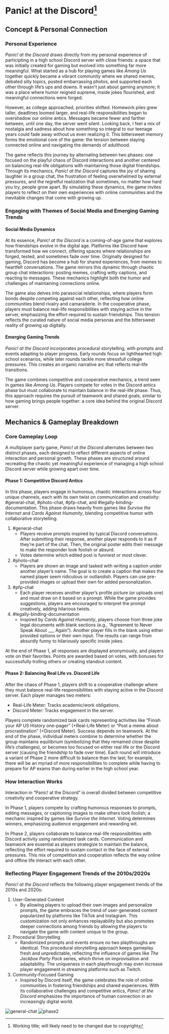 # Panic! at the Discord[^1]

## Concept & Personal Connection

### Personal Experience
*Panic! at the Discord* draws directly from my personal experience of participting in a high school Discord server with close friends: a space that was initially created for gaming but evolved into something far more meaningful. What started as a hub for playing games like *Among Us* together quickly became a vibrant community where we shared memes, debated silly topics, posted embarrassing photos, and supported each other through life’s ups and downs. It wasn’t just about gaming anymore; it was a place where humor reigned supreme, inside jokes flourished, and meaningful connections were forged.

However, as college approached, priorities shifted. Homework piles grew taller, deadlines loomed larger, and real-life responsibilities began to overshadow our online antics. Messages became fewer and farther between, until one day, the server went silent. Looking back, I feel a mix of nostalgia and sadness about how something so integral to our teenage years could fade away without us even realizing it. This bittersweet memory forms the emotional core of the game: the tension between staying connected online and navigating the demands of adulthood.

The game reflects this journey by alternating between two phases: one focused on the playful chaos of Discord interactions and another centered on balancing real-life obligations with maintaining those digital friendships. Through its mechanics, *Panic! at the Discord* captures the joy of sharing laughter in a group chat, the frustration of feeling overwhelmed by external pressures, and the regretful realization that sometimes, no matter how hard you try, people grow apart. By simulating these dynamics, the game invites players to reflect on their own experiences with online communities and the inevitable changes that come with growing up.

### Engaging with Themes of Social Media and Emerging Gaming Trends

#### Social Media Dynamics

At its essence, *Panic! at the Discord* is a coming-of-age game that explores how friendships evolve in the digital age. Platforms like Discord have transformed how we connect, offering spaces where relationships are forged, tested, and sometimes fade over time. Originally designed for gaming, Discord has become a hub for shared experiences, from memes to heartfelt conversations. The game mirrors this dynamic through chaotic group chat interactions: posting memes, crafting witty captions, and reacting to messages. These mechanics highlight both the humor and challenges of maintaining connections online.

The game also delves into parasocial relationships, where players form bonds despite competing against each other, reflecting how online communities blend rivalry and camaraderie. In the cooperative phase, players must balance real-life responsibilities with staying active in the server, emphasizing the effort required to sustain friendships. This tension reflects the curated nature of social media personas and the bittersweet reality of growing up digitally.

#### Emerging Gaming Trends

*Panic! at the Discord* incorporates procedural storytelling, with prompts and events adapting to player progress. Early rounds focus on lighthearted high school scenarios, while later rounds tackle more stressfull college pressures. This creates an organic narrative arc that reflects real-life transitions.

The game combines competitive and cooperative mechanics, a trend seen in games like *Among Us*. Players compete for votes in the Discord antics phase but must collaborate to maintain balance in the real-life phase. Thus, this approach requires the pursuit of teamwork and shared goals, similar to how gaming brings people together: a core idea behind the original Discord server.

## Mechanics & Gameplay Breakdown

### Core Gameplay Loop

A multiplayer party game, *Panic! at the Discord* alternates between two distinct phases, each designed to reflect different aspects of online interaction and personal growth. These phases are structured around recreating the chaotic yet meaningful experience of managing a high school Discord server while growing apart over time.

#### Phase 1: Competitive Discord Antics
In this phase, players engage in humorous, chaotic interactions across four unique channels, each with its own twist on communication and creativity: #general-chat, #photo-chat, #pfp-chat, and #legally-binding-documentation. This phase draws heavily from games like *Survive the Internet* and *Cards Against Humanity*, blending competitive humor with collaborative storytelling.

1. #general-chat
   - Players receive prompts inspired by typical Discord conversations. After submitting their response, another player responds to it as if they’re part of the chat. Then, the original poster edits their message to make the responder look foolish or absurd.
   - Votes determine which edited post is funniest or most clever.
2. #photo-chat
   - Players are shown an image and tasked with writing a caption under another player’s name. The goal is to create a caption that makes the named player seem ridiculous or outlandish. Players can use pre-provided images or upload their own for added personalization.
3. #pfp-chat
   - Each player receives another player’s profile picture (or uploads one) and must draw on it based on a prompt. While the game provides suggestions, players are encouraged to interpret the prompt creatively, adding hilarious twists.
4. #legally-binding-documentation
   - Inspired by *Cards Against Humanity*, players choose from three joke legal documents with blank sections (e.g., “Agreement to Never Speak About ___ Again”). Another player fills in the blank using either provided options or their own input. The results can range from absurdly funny to hilariously specific inside jokes.
  
At the end of Phase 1, all responses are displayed anonymously, and players vote on their favorites. Points are awarded based on votes, with bonuses for successfully trolling others or creating standout content.

#### Phase 2: Balancing Real Life vs. Discord Life


After the chaos of Phase 1, players shift to a cooperative challenge where they must balance real-life responsibilities with staying active in the Discord server. Each player manages two meters:

- Real-Life Meter: Tracks academic/work obligations.
- Discord Meter: Tracks engagement in the server.

Players complete randomized task cards representing activities like “Finish your AP US History one-pager” (+Real-Life Meter) or “Post a meme about procrastination” (+Discord Meter). Success depends on teamwork. At the end of the phase, individual meters combine to determine whether the group maintains equilibrium (symbolizing that they remained close despite life’s challenges), or becomes too focused on either real life or the Discord server (causing the friendship to fade over time). Each round will introduce a variant of Phase 2 more difficult to balance than the last; for example, there will be an myriad of more responsibilities to complete while having to prepare for AP exams than during earlier in the high school year.

### How Interaction Works
Interaction in “Panic! at the Discord” is overall divided between competitive creativity and cooperative strategy. 

In Phase 1, players compete by crafting humorous responses to prompts, editing messages, or captioning images to make others look foolish; a mechanic inspired by games like *Survive the Internet*. Voting determines winners, emphasizing audience engagement and rewarding wit.

In Phase 2, players collaborate to balance real-life responsibilities with Discord activity using randomized task cards. Communication and teamwork are essential as players strategize to maintain the balance, reflecting the effort required to sustain contact in the face of external pressures. This mix of competition and cooperation reflects the way online and offline life interact with each other.

### Reflecting Player Engagement Trends of the 2010s/2020s
*Panic! at the Discord* reflects the following player engagement trends of the 2010s and 2020s:
1. User-Generated Content
   - By allowing players to upload their own images and personalize prompts, the game embraces the trend of user-generated content popularized by platforms like TikTok and Instagram. This customization not only enhances replayability but also promotes deeper connections among friends by allowing the players to navigate the game with content unique to the group.
2. Procedural Storytelling
   - Randomized prompts and events ensure no two playthroughs are identical. This procedural storytelling approach keeps gameplay fresh and unpredictable, reflecting the influence of games like *The Jackbox Party Pack* series, which thrive on improvisation and adaptability. The uniqueness in each playthrough may even increase player engagement in streaming platforms such as Twitch.
3. Community-Focused Gaming
   - Inspired by Discord itself, the game celebrates the role of online communities in fostering friendships and shared experiences. With its collaborative challenges and competitive antics, *Panic! at the Discord* emphasizes the importance of human connection in an increasingly digital world.
  
![general-chat](images/general-chat.png)
![phase2](images/phase2.png)

[^1]: Working title; will likely need to be changed due to copyright
